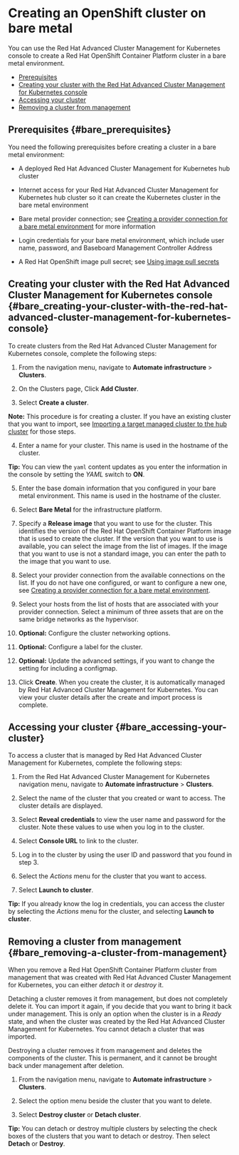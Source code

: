 # Creating an OpenShift cluster on bare metal

You can use the Red Hat Advanced Cluster Management for Kubernetes console to create a Red Hat OpenShift Container Platform cluster in a bare metal environment.

  - [Prerequisites](#bare_prerequisites)
  - [Creating your cluster with the Red Hat Advanced Cluster Management for Kubernetes console](#bare_creating-your-cluster-with-the-red-hat-advanced-cluster-management-for-kubernetes-console)
  - [Accessing your cluster](#bare_accessing-your-cluster)
  - [Removing a cluster from management](#bare_removing-a-cluster-from-management)

## Prerequisites {#bare_prerequisites}

You need the following prerequisites before creating a cluster in a bare metal environment:

* A deployed Red Hat Advanced Cluster Management for Kubernetes hub cluster

* Internet access for your Red Hat Advanced Cluster Management for Kubernetes hub cluster so it can create the Kubernetes cluster in the bare metal environment

* Bare metal provider connection; see [Creating a provider connection for a bare metal environment](prov_conn_bare.md) for more information

* Login credentials for your bare metal environment, which include user name, password, and Baseboard Management Controller Address

* A Red Hat OpenShift image pull secret; see [Using image pull secrets](https://docs.openshift.com/container-platform/4.3/openshift_images/managing_images/using-image-pull-secrets.html)

## Creating your cluster with the Red Hat Advanced Cluster Management for Kubernetes console {#bare_creating-your-cluster-with-the-red-hat-advanced-cluster-management-for-kubernetes-console}

To create clusters from the Red Hat Advanced Cluster Management for Kubernetes console, complete the following steps:

1. From the navigation menu, navigate to **Automate infrastructure** > **Clusters**.

2. On the Clusters page, Click **Add Cluster**.

3. Select **Create a cluster**.

  **Note:** This procedure is for creating a cluster. If you have an existing cluster that you want to import, see [Importing a target managed cluster to the hub cluster](import.md) for those steps.

4. Enter a name for your cluster. This name is used in the hostname of the cluster.

  **Tip:** You can view the `yaml` content updates as you enter the information in the console by setting the *YAML* switch to **ON**.

5. Enter the base domain information that you configured in your bare metal environment. This name is used in the hostname of the cluster.

6. Select **Bare Metal** for the infrastructure platform.

7. Specify a **Release image** that you want to use for the cluster. This identifies the version of the Red Hat OpenShift Container Platform image that is used to create the cluster. If the version that you want to use is available, you can select the image from the list of images. If the image that you want to use is not a standard image, you can enter the path to the image that you want to use.

8. Select your provider connection from the available connections on the list. If you do not have one configured, or want to configure a new one, see [Creating a provider connection for a bare metal environment](prov_conn_bare.md).

9. Select your hosts from the list of hosts that are associated with your provider connection. Select a minimum of three assets that are on the same bridge networks as the hypervisor.

10. **Optional:** Configure the cluster networking options.

11. **Optional:** Configure a label for the cluster.

12. **Optional:** Update the advanced settings, if you want to change the setting for including a configmap.

13. Click **Create**. When you create the cluster, it is automatically managed by Red Hat Advanced Cluster Management for Kubernetes. You can view your cluster details after the create and import process is complete.

## Accessing your cluster {#bare_accessing-your-cluster}

To access a cluster that is managed by Red Hat Advanced Cluster Management for Kubernetes, complete the following steps:

1. From the Red Hat Advanced Cluster Management for Kubernetes navigation menu, navigate to **Automate infrastructure** > **Clusters**.

2. Select the name of the cluster that you created or want to access. The cluster details are displayed.

3. Select **Reveal credentials** to view the user name and password for the cluster. Note these values to use when you log in to the cluster.

4. Select **Console URL** to link to the cluster.

5. Log in to the cluster by using the user ID and password that you found in step 3.

6. Select the *Actions* menu for the cluster that you want to access.

7. Select **Launch to cluster**.

  **Tip:** If you already know the log in credentials, you can access the cluster by selecting the *Actions* menu for the cluster, and selecting **Launch to cluster**.

## Removing a cluster from management {#bare_removing-a-cluster-from-management}

When you remove a Red Hat OpenShift Container Platform cluster from management that was created with Red Hat Advanced Cluster Management for Kubernetes, you can either *detach* it or *destroy* it.  

Detaching a cluster removes it from management, but does not completely delete it. You can import it again, if you decide that you want to bring it back under management. This is only an option when the cluster is in a *Ready* state, and when the cluster was created by the Red Hat Advanced Cluster Management for Kubernetes. You cannot detach a cluster that was imported.

Destroying a cluster removes it from management and deletes the components of the cluster. This is permanent, and it cannot be brought back under management after deletion.   

1. From the navigation menu, navigate to **Automate infrastructure** > **Clusters**.

2. Select the option menu beside the cluster that you want to delete.

3. Select **Destroy cluster** or **Detach cluster**.

  **Tip:** You can detach or destroy multiple clusters by selecting the check boxes of the clusters that you want to detach or destroy. Then select **Detach** or **Destroy**.
